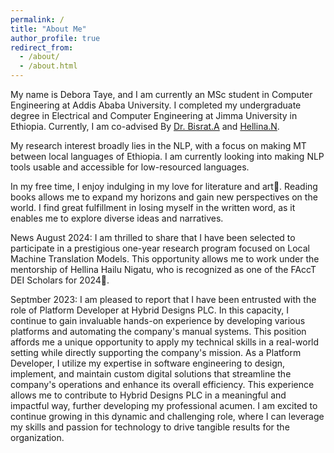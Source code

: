 ```yaml
---
permalink: /
title: "About Me"
author_profile: true
redirect_from: 
  - /about/
  - /about.html
---
```

My name is Debora Taye, and I am currently an MSc student in Computer Engineering at Addis Ababa University. 
I completed my undergraduate degree in Electrical and Computer Engineering at Jimma University in Ethiopia. Currently, I am co-advised By [Dr. Bisrat.A]([url](https://www.linkedin.com/in/bisrat-derebssa-383b63100?lipi=urn%3Ali%3Apage%3Ad_flagship3_profile_view_base_contact_details%3BzlK%2B4yLCTY%2BSjPvVJsn89Q%3D%3D)) 
and [Hellina.N]([url](https://github.com/hhnigatu/hhnigatu.github.io)). 

My research interest broadly lies in the NLP, with a focus on making MT between local languages of Ethiopia.  I am currently looking into making NLP tools usable and accessible for low-resourced languages. 

In my free time, I enjoy indulging in my love for literature and art📖. Reading books allows me to expand my horizons and gain new perspectives on the world. I find great fulfillment in losing myself in the written word, as it enables me to explore diverse ideas and narratives.

News
August 2024: I am thrilled to share that I have been selected to participate in a prestigious one-year research program focused on Local Machine Translation Models. This opportunity allows me to work under the mentorship of Hellina Hailu Nigatu, who is recognized as one of the FAccT DEI Scholars for 2024🌝.

Septmber 2023: I am pleased to report that I have been entrusted with the role of Platform Developer at Hybrid Designs PLC. In this capacity, I continue to gain invaluable hands-on experience by developing various platforms and automating the company's manual systems. This position affords me a unique opportunity to apply my technical skills in a real-world setting while directly supporting the company's mission. As a Platform Developer, I utilize my expertise in software engineering to design, implement, and maintain custom digital solutions that streamline the company's operations and enhance its overall efficiency. This experience allows me to contribute to Hybrid Designs PLC in a meaningful and impactful way, further developing my professional acumen. I am excited to continue growing in this dynamic and challenging role, where I can leverage my skills and passion for technology to drive tangible results for the organization.
